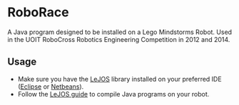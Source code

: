 # RoboRace
A Java program designed to be installed on a Lego Mindstorms Robot. Used in the UOIT RoboCross Robotics Engineering Competition in 2012 and 2014.

## Usage
* Make sure you have the [LeJOS](http://www.lejos.org/ev3.php) library installed on your preferred IDE ([Eclipse](http://www.eclipse.org/downloads/) or [Netbeans](https://netbeans.org/)).
* Follow the [LeJOS guide](https://sourceforge.net/p/lejos/wiki/Getting%20started%20with%20leJOS%20EV3/) to compile Java programs on your robot.
